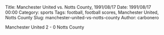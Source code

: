 Title: Manchester United vs. Notts County, 1991/08/17
Date: 1991/08/17 00:00
Category: sports
Tags: football, football scores, Manchester United, Notts County
Slug: manchester-united-vs-notts-county
Author: carbonero


Manchester United 2 - 0 Notts County
